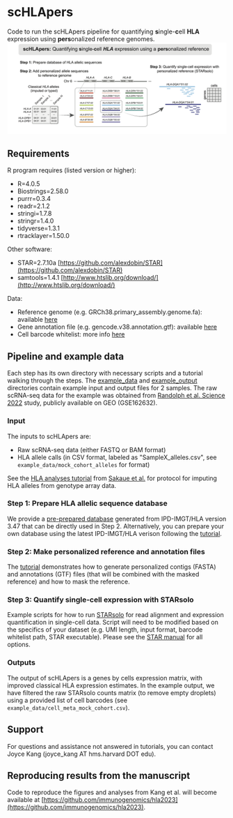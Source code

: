 # scHLApers
Code to run the scHLApers pipeline for quantifying **s**ingle-**c**ell **HLA** expression using **pers**onalized reference genomes.
![Overview](images/overview.png)

## Requirements
R program requires (listed version or higher):
* R=4.0.5
* Biostrings=2.58.0
* purrr=0.3.4
* readr=2.1.2
* stringi=1.7.8
* stringr=1.4.0
* tidyverse=1.3.1
* rtracklayer=1.50.0

Other software:
* STAR=2.7.10a [https://github.com/alexdobin/STAR](https://github.com/alexdobin/STAR)
* samtools=1.4.1 [http://www.htslib.org/download/](http://www.htslib.org/download/)

Data:
* Reference genome (e.g. GRCh38.primary_assembly.genome.fa): available [here](https://ftp.ebi.ac.uk/pub/databases/gencode/Gencode_human/)
* Gene annotation file (e.g. gencode.v38.annotation.gtf): available [here](https://ftp.ebi.ac.uk/pub/databases/gencode/Gencode_human/)
* Cell barcode whitelist: more info [here](https://kb.10xgenomics.com/hc/en-us/articles/115004506263-What-is-a-barcode-whitelist-)

## Pipeline and example data
Each step has its own directory with necessary scripts and a tutorial walking through the steps. The [example_data](example_data) and [example_output](example_outputs) directories contain example input and output files for 2 samples. The raw scRNA-seq data for the example was obtained from [Randolph et al. Science 2022](https://www.science.org/doi/10.1126/science.abg0928) study, publicly available on GEO (GSE162632).

### Input
The inputs to scHLApers are:
* Raw scRNA-seq data (either FASTQ or BAM format)
* HLA allele calls (in CSV format, labeled as "SampleX_alleles.csv", see `example_data/mock_cohort_alleles` for format)

See the [HLA analyses tutorial](https://github.com/immunogenomics/HLA_analyses_tutorial) from [Sakaue et al.](https://www.biorxiv.org/content/10.1101/2022.08.24.504550v1) for protocol for imputing HLA alleles from genotype array data.

### Step 1: Prepare HLA allelic sequence database
We provide a [pre-prepared database](1_make_HLA_database/IMGTHLA_all_alleles_FINAL.fa) generated from IPD-IMGT/HLA version 3.47 that can be directly used in Step 2. Alternatively, you can prepare your own database using the latest IPD-IMGT/HLA verison following the [tutorial](1_make_HLA_database/tutorial_make_database.ipynb).

### Step 2: Make personalized reference and annotation files
The [tutorial](2_make_personalized_refs/tutorial_make_pers_and_mask_GRCh38.ipynb) demonstrates how to generate personalized contigs (FASTA) and annotations (GTF) files (that will be combined with the masked reference) and how to mask the reference.

### Step 3: Quantify single-cell expression with STARsolo
Example scripts for how to run [STARsolo](https://github.com/alexdobin/STAR) for read alignment and expression quantification in single-cell data. Script will need to be modified based on the specifics of your dataset (e.g. UMI length, input format, barcode whitelist path, STAR executable). Please see the [STAR manual](https://github.com/alexdobin/STAR/blob/master/doc/STARmanual.pdf) for all options.

### Outputs
The output of scHLApers is a genes by cells expression matrix, with improved classical HLA expression estimates. In the example output, we have filtered the raw STARsolo counts matrix (to remove empty droplets) using a provided list of cell barcodes (see `example_data/cell_meta_mock_cohort.csv`).

## Support
For questions and assistance not answered in tutorials, you can contact Joyce Kang (joyce_kang AT hms.harvard DOT edu).

## Reproducing results from the manuscript
Code to reproduce the figures and analyses from Kang et al. will become available at [https://github.com/immunogenomics/hla2023](https://github.com/immunogenomics/hla2023).
